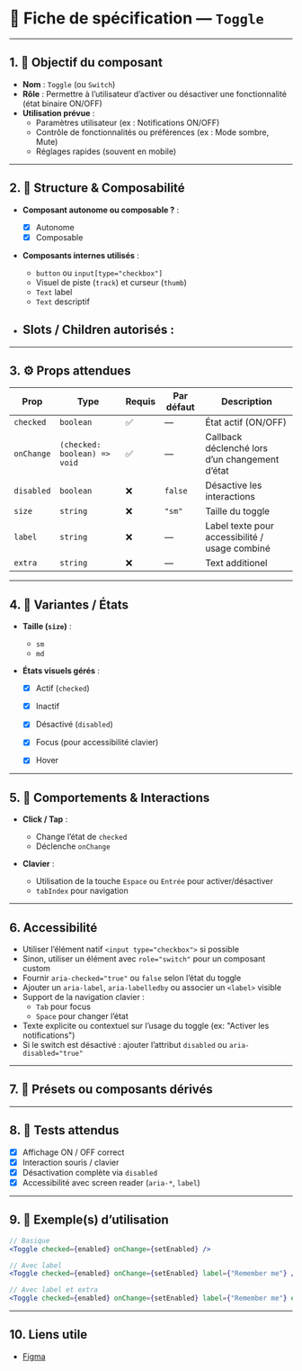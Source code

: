 # 📄 Fiche de spécification — `Toggle`

---

## 1. 🔎 Objectif du composant

- **Nom** : `Toggle` (ou `Switch`)
- **Rôle** : Permettre à l’utilisateur d’activer ou désactiver une fonctionnalité (état binaire ON/OFF)
- **Utilisation prévue** :
    - Paramètres utilisateur (ex : Notifications ON/OFF)
    - Contrôle de fonctionnalités ou préférences (ex : Mode sombre, Mute)
    - Réglages rapides (souvent en mobile)

---

## 2. 🧱 Structure & Composabilité

- **Composant autonome ou composable ?** :
    - [x] Autonome
    - [x] Composable 

- **Composants internes utilisés** :
    - `button` ou `input[type="checkbox"]`
    - Visuel de piste (`track`) et curseur (`thumb`)
    - `Text` label
    - `Text` descriptif 

- **Slots / Children autorisés** :
    - 

---

## 3. ⚙️ Props attendues

| Prop        | Type                         | Requis | Par défaut | Description                                    |
|-------------|------------------------------|--------|------------|------------------------------------------------|
| `checked`   | `boolean`                    | ✅     | —          | État actif (ON/OFF)                            |
| `onChange`  | `(checked: boolean) => void` | ✅     | —          | Callback déclenché lors d’un changement d’état |
| `disabled`  | `boolean`                    | ❌     | `false`    | Désactive les interactions                     |
| `size`      | `string`                     | ❌     | `"sm"`      | Taille du toggle                               |
| `label`     | `string`                     | ❌     | —          | Label texte pour accessibilité / usage combiné |
| `extra`     | `string`                     | ❌     | —          | Text additionel                                |

---

## 4. 🎨 Variantes / États

- **Taille (`size`)** :
    - `sm`
    - `md` 

- **États visuels gérés** :
    - [x] Actif (`checked`)
    - [x] Inactif
    - [x] Désactivé (`disabled`)
    - [x] Focus (pour accessibilité clavier)
    - [x] Hover


---

## 5. 🧪 Comportements & Interactions

- **Click / Tap** :
    - Change l’état de `checked`
    - Déclenche `onChange`

- **Clavier** :
    - Utilisation de la touche `Espace` ou `Entrée` pour activer/désactiver
    - `tabIndex` pour navigation


---

## 6. Accessibilité

- Utiliser l’élément natif `<input type="checkbox">` si possible
- Sinon, utiliser un élément avec `role="switch"` pour un composant custom
- Fournir `aria-checked="true"` ou `false` selon l’état du toggle
- Ajouter un `aria-label`, `aria-labelledby` ou associer un `<label>` visible
- Support de la navigation clavier :
  - `Tab` pour focus
  - `Space` pour changer l’état
- Texte explicite ou contextuel sur l’usage du toggle (ex: "Activer les notifications")
- Si le switch est désactivé : ajouter l’attribut `disabled` ou `aria-disabled="true"`
---

## 7. 🧩 Présets ou composants dérivés


---

## 8. 🧪 Tests attendus

- [x] Affichage ON / OFF correct
- [x] Interaction souris / clavier
- [x] Désactivation complète via `disabled`
- [x] Accessibilité avec screen reader (`aria-*`, `label`)

---

## 9. 📐 Exemple(s) d’utilisation

```jsx
// Basique
<Toggle checked={enabled} onChange={setEnabled} />

// Avec label
<Toggle checked={enabled} onChange={setEnabled} label={"Remember me"} />

// Avec label et extra
<Toggle checked={enabled} onChange={setEnabled} label={"Remember me"} extra={"Save my login details for the next time"}/>
```
---

## 10. Liens utile
- [Figma](https://www.figma.com/design/BE2sfEyiN6lmoEw5l9kXY4/Design-system-V.2?node-id=1102-4181&m=dev)
